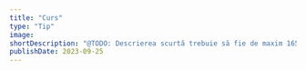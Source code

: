 ```yaml
---
title: "Curs"
type: "Tip"
image:
shortDescription: "@TODO: Descrierea scurtă trebuie să fie de maxim 165 caractere"
publishDate: 2023-09-25
---
```

